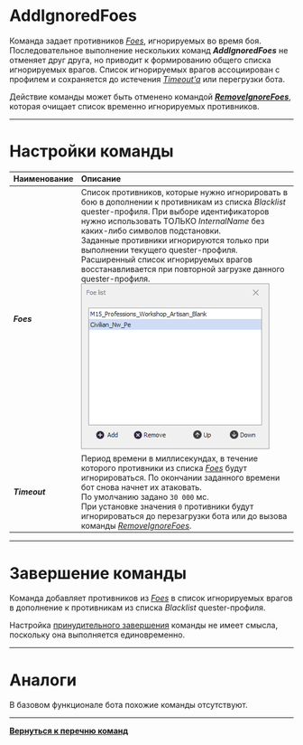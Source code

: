 # **AddIgnoredFoes**

Команда задает противников [*Foes*](#ref-Foes), игнорируемых во время боя.<br/>
Последовательное выполнение нескольких команд ***AddIgnoredFoes*** не отменяет друг друга, но приводит к формированию общего списка игнорируемых врагов.
Список игнорируемых врагов ассоциирован с профилем и сохраняется до истечения [*Timeout'a*](#ref-Timeout) или перегрузки бота.

Действие команды может быть отменено командой [***RemoveIgnoreFoes***](./RemoveIgnoredFoes-RU.md), которая очищает список временно игнорируемых противников.

---

# **Настройки команды**

| **Наименование** | **Описание** 
|:-----------------|:-------------
|<a name ="ref-Foes">***Foes***</a> | Список противников, которые нужно игнорировать в бою в дополнении к противникам из списка *Blacklist* quester-профиля. При выборе идентификаторов нужно использовать ТОЛЬКО *InternalName* без каких-либо символов подстановки.<br/> Заданные противники игнорируются только при выполнении текущего  quester-профиля. Расширенный список игнорируемых врагов восстанавливается при повторной загрузке данного  quester-профиля.<br/> ![Список игнорируемых врагов](./img/IgnoredFoeList.PNG)
|<a name ="ref-Timeout">***Timeout***</a> | Период времени в миллисекундах, в течение которого противники из списка [*Foes*](#ref-Foes) будут игнорироваться. По окончании заданного времени бот снова начнет их атаковать. <br/> По умолчанию задано ``30 000`` мс.<br/> При установке значения ``0`` противники будут игнорироваться до перезагрузки бота или до вызова команды [*RemoveIgnoreFoes*](./RemoveIgnoredFoes-RU.md).

---

# **Завершение команды**

Команда добавляет противников из [*Foes*](#ref-Foes) в список игнорируемых врагов в дополнение к противникам из списка *Blacklist* quester-профиля.

Настройка [принудительного завершения](./../../General/ForcedQuesterActionTermination-RU.md) команды не имеет смысла, поскольку она выполняется единовременно.

---

# **Аналоги**
В базовом функционале бота похожие команды отсутствуют.

---

[**Вернуться к перечню команд**](../EntityTools-QuesterExtensions-RU.md)